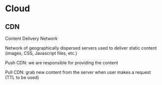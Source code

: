 # Cloud

## CDN

Content Delivery Network

Network of geographically dispersed servers used to deliver static content (images, CSS, Javascript files, etc.)

Push CDN: we are responsible for providing the content

Pull CDN: grab new content from the server when user makes a request (TTL to be used)

